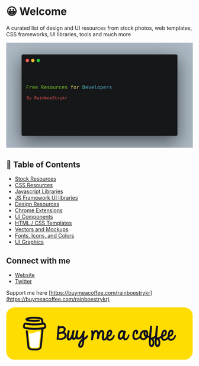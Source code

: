 # 😀 Welcome

A curated list of design and UI resources from stock photos, web templates, CSS frameworks, UI libraries, tools and much more

![](.gitbook/assets/sheesh.png)


## 📜 Table of Contents

* [Stock Resources](contents/stock-resources.md)
* [CSS Resources](contents/css-resources.md)
* [Javascript Libraries](contents/javascript-libraries.md)
* [JS Framework UI libraries](contents/js-framework-ui-libraries.md)
* [Design Resources](contents/design-resources.md)
* [Chrome Extensions](contents/chrome-extensions.md)
* [UI Components](contents/ui-components.md)
* [HTML / CSS Templates](contents/html-css-templates.md)
* [Vectors and Mockups](contents/vectors-and-mockups.md)
* [Fonts, Icons, and Colors](contents/fonts-icons-and-colors.md)
* [UI Graphics](contents/ui-graphics.md)

## Connect with me

* [Website](https://abhiraj.glitch.me)
* [Twitter](https://twitter.com/rainboestrykr)


Support me here [https://buymeacoffee.com/rainboestrykr](https://buymeacoffee.com/rainboestrykr)

![](.gitbook/assets/bmc-button.png)

